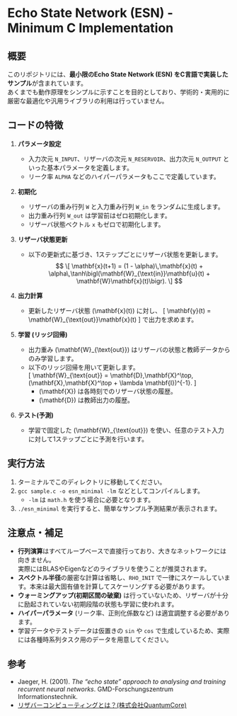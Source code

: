 # Echo State Network (ESN) - Minimum C Implementation

## 概要

このリポジトリには、**最小限のEcho State Network (ESN) をC言語で実装したサンプル**が含まれています。  
あくまでも動作原理をシンプルに示すことを目的としており、学術的・実用的に厳密な最適化や汎用ライブラリの利用は行っていません。

## コードの特徴

1. **パラメータ設定**  
   - 入力次元 `N_INPUT`、リザーバの次元 `N_RESERVOIR`、出力次元 `N_OUTPUT` といった基本パラメータを定義します。  
   - リーク率 `ALPHA` などのハイパーパラメータもここで定義しています。

2. **初期化**  
   - リザーバの重み行列 `W` と入力重み行列 `W_in` をランダムに生成します。  
   - 出力重み行列 `W_out` は学習前はゼロ初期化します。  
   - リザーバ状態ベクトル `x` もゼロで初期化します。

3. **リザーバ状態更新**  
   - 以下の更新式に基づき、1ステップごとにリザーバ状態を更新します。
   $$
     \[
       \mathbf{x}(t+1) = (1 - \alpha)\,\mathbf{x}(t) + \alpha\,\tanh\bigl(\mathbf{W}_{\text{in}}\mathbf{u}(t) + \mathbf{W}\mathbf{x}(t)\bigr).
     \]
   $$

4. **出力計算**  
   - 更新したリザーバ状態 \(\mathbf{x}(t)\) に対し、
     \[
       \mathbf{y}(t) = \mathbf{W}_{\text{out}}\mathbf{x}(t)
     \]
     で出力を求めます。

5. **学習 (リッジ回帰)**  
   - 出力重み \(\mathbf{W}_{\text{out}}\) はリザーバの状態と教師データからのみ学習します。  
   - 以下のリッジ回帰を用いて更新します。  
     \[
       \mathbf{W}_{\text{out}} = \mathbf{D}\,\mathbf{X}^\top\,(\mathbf{X}\,\mathbf{X}^\top + \lambda \mathbf{I})^{-1}.
     \]
     - \(\mathbf{X}\) は各時刻でのリザーバ状態の履歴。  
     - \(\mathbf{D}\) は教師出力の履歴。

6. **テスト(予測)**  
   - 学習で固定した \(\mathbf{W}_{\text{out}}\) を使い、任意のテスト入力に対して1ステップごとに予測を行います。

## 実行方法

1. ターミナルでこのディレクトリに移動してください。
2. `gcc sample.c -o esn_minimal -lm` などとしてコンパイルします。  
   - `-lm` は `math.h` を使う場合に必要となります。
3. `./esn_minimal` を実行すると、簡単なサンプル予測結果が表示されます。

## 注意点・補足

- **行列演算**はすべてループベースで直接行っており、大きなネットワークには向きません。  
  実際にはBLASやEigenなどのライブラリを使うことが推奨されます。  
- **スペクトル半径**の厳密な計算は省略し、`RHO_INIT` で一律にスケールしています。本来は最大固有値を計算してスケーリングする必要があります。  
- **ウォーミングアップ(初期区間の破棄)** は行っていないため、リザーバが十分に励起されていない初期段階の状態も学習に使われます。  
- **ハイパーパラメータ** (リーク率、正則化係数など) は適宜調整する必要があります。  
- 学習データやテストデータは仮置きの `sin` や `cos` で生成しているため、実際には各種時系列タスク用のデータを用意してください。

## 参考

- Jaeger, H. (2001). *The “echo state” approach to analysing and training recurrent neural networks*. GMD-Forschungszentrum Informationstechnik.
- [リザバーコンピューティングとは？(株式会社QuantumCore)](https://www.qcore.co.jp/reservoir/)
